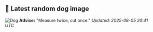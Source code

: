 ## 🐶 Latest random dog image
![Dog](https://images.dog.ceo/breeds/poodle-medium/WhatsApp_Image_2022-08-06_at_4.48.38_PM.jpg)
**Advice:** "Measure twice, cut once."
*Updated: 2025-08-05 20:41 UTC*
